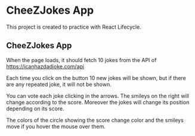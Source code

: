 # CheeZJokes App

This project is created to practice with React Lifecycle.

## CheeZJokes App

When the page loads, it should fetch 10 jokes from the API of https://icanhazdadjoke.com/api

Each time you click on the button 10 new jokes will be shown, but if there are any repeated joke, it will not be shown.

You can vote each joke clicking in the arrows. The smileys on the right will change according to the score. Moreover the jokes will change its position depending on its score.

The colors of the circle showing the score change color and the smileys move if you hover the mouse over them.


